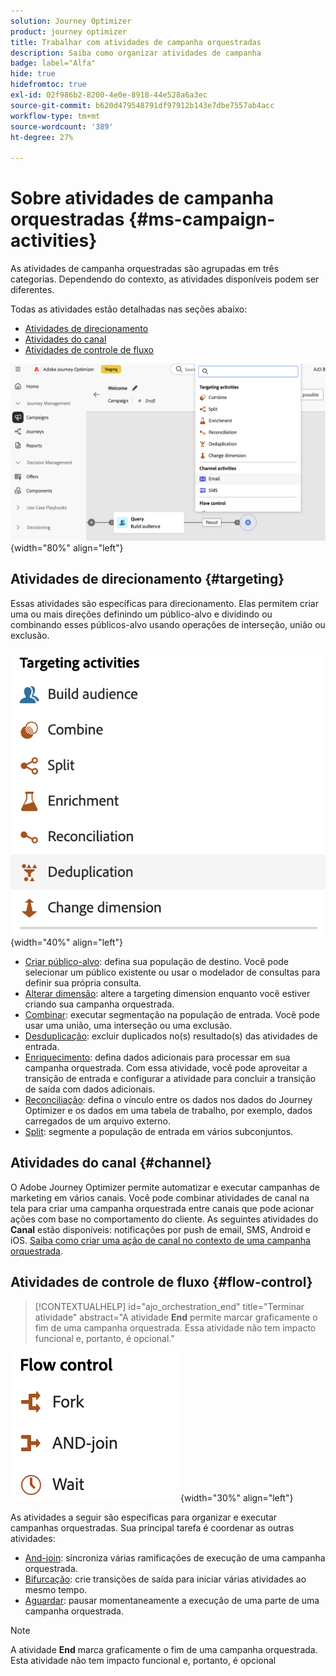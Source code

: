 ```yaml
---
solution: Journey Optimizer
product: journey optimizer
title: Trabalhar com atividades de campanha orquestradas
description: Saiba como organizar atividades de campanha
badge: label="Alfa"
hide: true
hidefromtoc: true
exl-id: 02f986b2-8200-4e0e-8918-44e528a6a3ec
source-git-commit: b620d479548791df97912b143e7dbe7557ab4acc
workflow-type: tm+mt
source-wordcount: '389'
ht-degree: 27%

---
```


# Sobre atividades de campanha orquestradas {#ms-campaign-activities}

As atividades de campanha orquestradas são agrupadas em três categorias. Dependendo do contexto, as atividades disponíveis podem ser diferentes.

Todas as atividades estão detalhadas nas seções abaixo:

* [Atividades de direcionamento](#targeting)
* [Atividades do canal](#channel)
* [Atividades de controle de fluxo](#flow-control)

![Lista de atividades disponíveis na tela](../assets/workflow-activities.png){width="80%" align="left"}

## Atividades de direcionamento {#targeting}

Essas atividades são específicas para direcionamento. Elas permitem criar uma ou mais direções definindo um público-alvo e dividindo ou combinando esses públicos-alvo usando operações de interseção, união ou exclusão.

![Lista de atividades de direcionamento](../assets/targeting-activities.png){width="40%" align="left"}

* [Criar público-alvo](build-audience.md): defina sua população de destino. Você pode selecionar um público existente ou usar o modelador de consultas para definir sua própria consulta.
* [Alterar dimensão](change-dimension.md): altere a targeting dimension enquanto você estiver criando sua campanha orquestrada.
* [Combinar](combine.md): executar segmentação na população de entrada. Você pode usar uma união, uma interseção ou uma exclusão.
* [Desduplicação](deduplication.md): excluir duplicados no(s) resultado(s) das atividades de entrada.
* [Enriquecimento](enrichment.md): defina dados adicionais para processar em sua campanha orquestrada. Com essa atividade, você pode aproveitar a transição de entrada e configurar a atividade para concluir a transição de saída com dados adicionais.
* [Reconciliação](reconciliation.md): defina o vínculo entre os dados nos dados do Journey Optimizer e os dados em uma tabela de trabalho, por exemplo, dados carregados de um arquivo externo.
* [Split](split.md): segmente a população de entrada em vários subconjuntos.

## Atividades do canal {#channel}

O Adobe Journey Optimizer permite automatizar e executar campanhas de marketing em vários canais. Você pode combinar atividades de canal na tela para criar uma campanha orquestrada entre canais que pode acionar ações com base no comportamento do cliente. As seguintes atividades do **Canal** estão disponíveis: notificações por push de email, SMS, Android e iOS. [Saiba como criar uma ação de canal no contexto de uma campanha orquestrada](channels.md).

## Atividades de controle de fluxo {#flow-control}

>[!CONTEXTUALHELP]
>id="ajo_orchestration_end"
>title="Terminar atividade"
>abstract="A atividade **End** permite marcar graficamente o fim de uma campanha orquestrada. Essa atividade não tem impacto funcional e, portanto, é opcional."

![Lista de atividades de controle de fluxo](../assets/flow-control-activities.png){width="30%" align="left"}

As atividades a seguir são específicas para organizar e executar campanhas orquestradas. Sua principal tarefa é coordenar as outras atividades:

* [And-join](and-join.md): sincroniza várias ramificações de execução de uma campanha orquestrada.
* [Bifurcação](fork.md): crie transições de saída para iniciar várias atividades ao mesmo tempo.
  <!--* [Test](test.md): Enable transitions based on specified conditions.-->
* [Aguardar](wait.md): pausar momentaneamente a execução de uma parte de uma campanha orquestrada.

>[!NOTE]
>A atividade **End** marca graficamente o fim de uma campanha orquestrada. Esta atividade não tem impacto funcional e, portanto, é opcional
